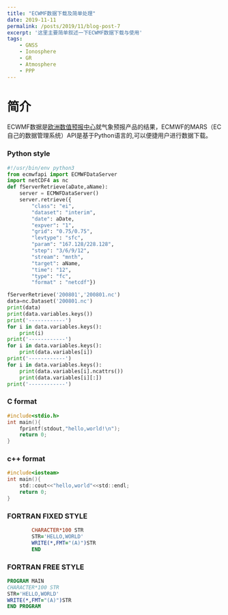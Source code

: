 ```yaml
---
title: "ECWMF数据下载及简单处理"
date: 2019-11-11
permalink: /posts/2019/11/blog-post-7
excerpt: '这里主要简单叙述一下ECWMF数据下载与使用'
tags:
    - GNSS
    - Ionosphere
    - GR
    - Atmosphere
    - PPP
---
```


简介
===========

ECWMF数据是[欧洲数值预报中心](#https://www.ecmwf.int/)就气象预报产品的结果，ECMWF的MARS（EC自己的数据管理系统）API是基于Python语言的,可以便捷用户进行数据下载。


### Python style
```python
#!/usr/bin/env python3
from ecmwfapi import ECMWFDataServer
import netCDF4 as nc
def fServerRetrieve(aDate,aName):
    server = ECMWFDataServer()
    server.retrieve({
        "class": "ei",
        "dataset": "interim",
        "date": aDate,
        "expver": "1",
        "grid": "0.75/0.75",
        "levtype": "sfc",
        "param": "167.128/228.128",
        "step": "3/6/9/12",
        "stream": "mnth",
        "target": aName,
        "time": "12",
        "type": "fc",
        "format" : "netcdf"})

fServerRetrieve('200801','200801.nc')
data=nc.Dataset('200801.nc')
print(data)
print(data.variables.keys())
print('------------')
for i in data.variables.keys():
    print(i)
print('------------')
for i in data.variables.keys():
    print(data.variables[i])
print('------------')
for i in data.variables.keys():
    print(data.variables[i].ncattrs())
    print(data.variables[i][:])
print('------------')
```

### C format

```c
#include<stdio.h>
int main(){
    fprintf(stdout,"hello,world!\n");
    return 0;
}
```

### c++ format
```c
#include<iosteam>
int main(){
    std::cout<<"hello,world"<<std::endl;
    return 0;
}
```

### FORTRAN FIXED STYLE
```fortran
        CHARACTER*100 STR
        STR='HELLO,WORLD'
        WRITE(*,FMT="(A)")STR
        END
```
### FORTRAN FREE STYLE
```fortran
PROGRAM MAIN
CHARACTER*100 STR
STR='HELLO,WORLD'
WRITE(*,FMT="(A)")STR
END PROGRAM
```